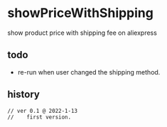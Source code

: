 # showPriceWithShipping
show product price with shipping fee on aliexpress

## todo
- re-run when user changed the shipping method.

## history
    // ver 0.1 @ 2022-1-13
    //    first version.
